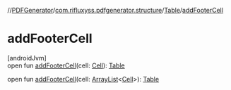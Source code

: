//[PDFGenerator](../../../index.md)/[com.rifluxyss.pdfgenerator.structure](../index.md)/[Table](index.md)/[addFooterCell](add-footer-cell.md)

# addFooterCell

[androidJvm]\
open fun [addFooterCell](add-footer-cell.md)(cell: [Cell](../-cell/index.md)): [Table](index.md)

open fun [addFooterCell](add-footer-cell.md)(cell: [ArrayList](https://developer.android.com/reference/kotlin/java/util/ArrayList.html)&lt;[Cell](../-cell/index.md)&gt;): [Table](index.md)

